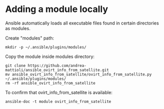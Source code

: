 # Adding a module locally
Ansible automatically loads all executable files found in certain directories as modules.

Create "modules" path:
```
mkdir -p ~/.ansible/plugins/modules/
```
Copy the module inside modules directory:
```
git clone https://github.com/andrea-mattioli/ansible_ovirt_info_from_satellite.git
mv ansible_ovirt_info_from_satellite/ovirt_info_from_satellite.py ~/.ansible/plugins/modules/
rm -rf ansible_ovirt_info_from_satellite
```
To confirm that ovirt_info_from_satellite is available:
```
ansible-doc -t module ovirt_info_from_satellite
```
